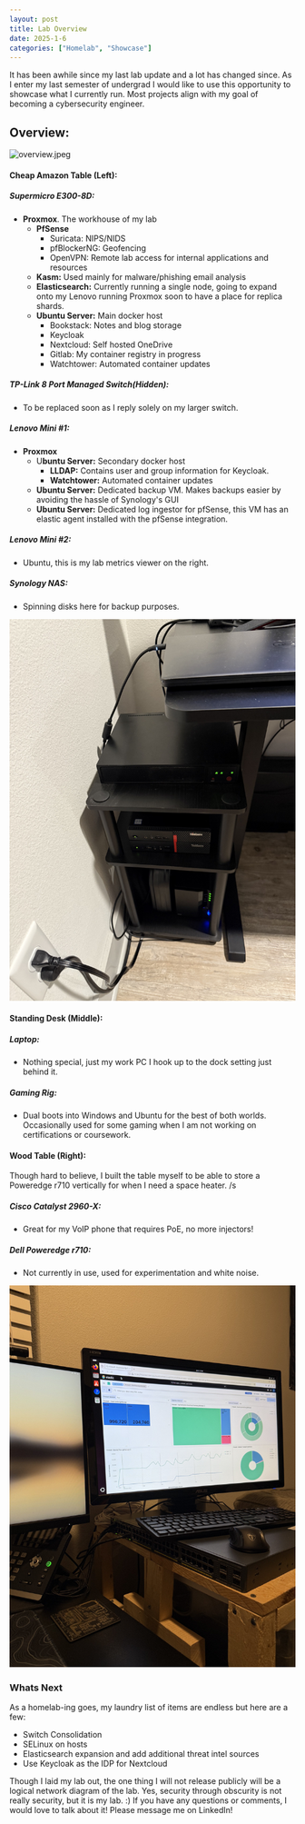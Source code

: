```yaml
---
layout: post
title: Lab Overview
date: 2025-1-6
categories: ["Homelab", "Showcase"]
---
```


It has been awhile since my last lab update and a lot has changed since. As I enter my last semester of undergrad I would like to use this opportunity to showcase what I currently run. Most projects align with my goal of becoming a cybersecurity engineer.

## Overview:

![overview.jpeg](/assets/overview.jpeg)
  

#### **Cheap Amazon Table (Left):**

##### Supermicro E300-8D:

- **Proxmox**. The workhouse of my lab 
    - **PfSense**
        - Suricata: NIPS/NIDS
        - pfBlockerNG: Geofencing
        - OpenVPN: Remote lab access for internal applications and resources
    - **Kasm:** Used mainly for malware/phishing email analysis
    - **Elasticsearch:** Currently running a single node, going to expand onto my Lenovo running Proxmox soon to have a place for replica shards.
    - **Ubuntu Server:** Main docker host 
        - Bookstack: Notes and blog storage
        - Keycloak
        - Nextcloud: Self hosted OneDrive
        - Gitlab: My container registry in progress
        - Watchtower: Automated container updates

##### TP-Link 8 Port Managed Switch(Hidden):   


- To be replaced soon as I reply solely on my larger switch.

##### Lenovo Mini #1: 

- **Proxmox**
    - U**buntu Server:** Secondary docker host 
        - **LLDAP:** Contains user and group information for Keycloak.
        - **Watchtower:** Automated container updates
    - **Ubuntu Server:** Dedicated backup VM. Makes backups easier by avoiding the hassle of Synology's GUI
    - **Ubuntu Server:** Dedicated log ingestor for pfSense, this VM has an elastic agent installed with the pfSense integration.

##### Lenovo Mini #2: 

- Ubuntu, this is my lab metrics viewer on the right.

##### Synology NAS:

- Spinning disks here for backup purposes.

![supermicro.jpeg](/assets/supermicro.jpeg)

#### **Standing Desk (Middle):** 

##### Laptop:

- Nothing special, just my work PC I hook up to the dock setting just behind it.

##### Gaming Rig: 

- Dual boots into Windows and Ubuntu for the best of both worlds. Occasionally used for some gaming when I am not working on certifications or coursework.

#### **Wood Table (Right):**

 Though hard to believe, I built the table myself to be able to store a Poweredge r710 vertically for when I need a space heater. /s

##### Cisco Catalyst 2960-X:

- Great for my VoIP phone that requires PoE, no more injectors!

##### Dell Poweredge r710:

- Not currently in use, used for experimentation and white noise.

![monitor.jpeg](/assets/monitor.jpeg)

### Whats Next

 As a homelab-ing goes, my laundry list of items are endless but here are a few:

- Switch Consolidation
- SELinux on hosts
- Elasticsearch expansion and add additional threat intel sources
- Use Keycloak as the IDP for Nextcloud

 Though I laid my lab out, the one thing I will not release publicly will be a logical network diagram of the lab. Yes, security through obscurity is not really security, but it is my lab. :\) If you have any questions or comments, I would love to talk about it! Please message me on LinkedIn!
